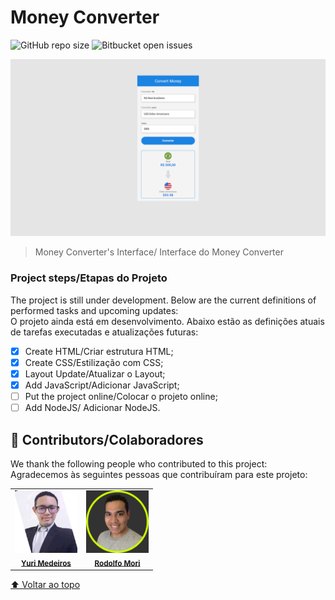 # Money Converter

![GitHub repo size](https://img.shields.io/github/repo-size/iuricode/README-template?style=for-the-badge)
![Bitbucket open issues](https://img.shields.io/bitbucket/issues/iuricode/README-template?style=for-the-badge)


<img src="./assets/Project-Image.png" alt="Imagem da Interface do projeto/ Project's Interface Image">

> Money Converter's Interface/ Interface do Money Converter
### Project steps/Etapas do Projeto

The project is still under development. Below are the current definitions of performed tasks and upcoming updates:
</br>
O projeto ainda está em desenvolvimento. Abaixo estão as definições atuais de tarefas executadas e atualizações futuras:

- [x] Create HTML/Criar estrutura HTML;
- [x] Create CSS/Estilização com CSS;
- [x] Layout Update/Atualizar o Layout;
- [x] Add JavaScript/Adicionar JavaScript;
- [ ] Put the project online/Colocar o projeto online;
- [ ] Add NodeJS/ Adicionar NodeJS.

## 🤝 Contributors/Colaboradores

We thank the following people who contributed to this project:
</br>
Agradecemos às seguintes pessoas que contribuíram para este projeto:

<table>
  <tr>
    <td align="center">
      <a href="#">
        <a href="https://www.linkedin.com/in/yurimayk/" target="_blank"><img src="./assets/1634569924664.jpg" width="100px;" alt="Foto do Yuri Medeiros no GitHub"/></a><br>
        <sub>
          <a href="https://www.linkedin.com/in/yurimayk/" target="_blank"><b>Yuri Medeiros</b></a>
        </sub>
      </a>
    </td>
    <td align="center">
      <a href="#">
        <a href="https://www.linkedin.com/in/rodolfomori/" target="_blank"><img src="./assets/rodolfo-mori.png" width="100px;" alt="Foto do Rodolfo Mori no GitHub"/></a><br>
        <sub>
          <a href="https://www.linkedin.com/in/rodolfomori/" target="_blank"><b>Rodolfo Mori</b></a>
        </sub>
      </a>
    </td>
</table>

[⬆ Voltar ao topo](#nome-do-projeto)<br>
